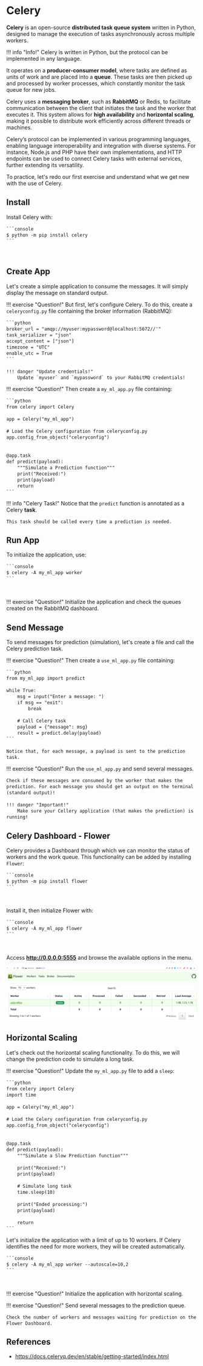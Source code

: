 # Celery

**Celery** is an open-source **distributed task queue system** written in Python, designed to manage the execution of tasks asynchronously across multiple workers.

!!! info "Info!"
    Celery is written in Python, but the protocol can be implemented in any language.
    
It operates on a **producer-consumer model**, where tasks are defined as units of work and are placed into a **queue**. These tasks are then picked up and processed by worker processes, which constantly monitor the task queue for new jobs.

Celery uses a **messaging broker**, such as **RabbitMQ** or Redis, to facilitate communication between the client that initiates the task and the worker that executes it. This system allows for **high availability** and **horizontal scaling**, making it possible to distribute work efficiently across different threads or machines.

Celery’s protocol can be implemented in various programming languages, enabling language interoperability and integration with diverse systems. For instance, Node.js and PHP have their own implementations, and HTTP endpoints can be used to connect Celery tasks with external services, further extending its versatility.

To practice, let's redo our first exercise and understand what we get new with the use of Celery.

## Install

Install Celery with:

<div class="termy">

    ```console
    $ python -m pip install celery
    ```

</div>
<br>

## Create App

Let's create a simple application to consume the messages. It will simply display the message on standard output.

!!! exercise "Question!"
    But first, let's configure Celery. To do this, create a `celeryconfig.py` file containing the broker information (RabbitMQ):

    ```python
    broker_url = "amqp://myuser:mypassword@localhost:5672//'"
    task_serializer = "json"
    accept_content = ["json"]
    timezone = "UTC"
    enable_utc = True
    ```

    !!! danger "Update credentials!"
        Update `myuser` and `mypassword` to your RabbitMQ credentials!

!!! exercise "Question!"
    Then create a `my_ml_app.py` file containing:

    ```python
    from celery import Celery

    app = Celery("my_ml_app")

    # Load the Celery configuration from celeryconfig.py
    app.config_from_object("celeryconfig")


    @app.task
    def predict(payload):
        """Simulate a Prediction function"""
        print("Received:")
        print(payload)
        return
    ```

!!! info "Celery Task!"
    Notice that the `predict` function is annotated as a Celery **task**.
    
    This task should be called every time a prediction is needed.

## Run App

To initialize the application, use:

<div class="termy">

    ```console
    $ celery -A my_ml_app worker
    ```

</div>
<br>

!!! exercise "Question!"
    Initialize the application and check the queues created on the RabbitMQ dashboard.

## Send Message

To send messages for prediction (simulation), let's create a file and call the Celery prediction task.

!!! exercise "Question!"
    Then create a `use_ml_app.py` file containing:

    ```python
    from my_ml_app import predict

    while True:
        msg = input("Enter a message: ")
        if msg == "exit":
            break

        # Call Celery task
        payload = {"message": msg}
        result = predict.delay(payload)
    ```

    Notice that, for each message, a payload is sent to the prediction task.

!!! exercise "Question!"
    Run the `use_ml_app.py` and send several messages.
    
    Check if these messages are consumed by the worker that makes the prediction. For each message you should get an output on the terminal (standard output)!

    !!! danger "Important!"
        Make sure your Cellery application (that makes the prediction) is running!

## Celery Dashboard - Flower

Celery provides a Dashboard through which we can monitor the status of workers and the work queue. This functionality can be added by installing `Flower`:

<div class="termy">

    ```console
    $ python -m pip install flower
    ```

</div>
<br>

Install it, then initialize Flower with:

<div class="termy">

    ```console
    $ celery -A my_ml_app flower
    ```

</div>
<br>

Access **http://0.0.0.0:5555** and browse the available options in the menu.

![](flower_init.png)

## Horizontal Scaling

Let's check out the horizontal scaling functionality. To do this, we will change the prediction code to simulate a long task.

!!! exercise "Question!"
    Update the `my_ml_app.py` file to add a `sleep`:

    ```python
    from celery import Celery
    import time

    app = Celery("my_ml_app")

    # Load the Celery configuration from celeryconfig.py
    app.config_from_object("celeryconfig")


    @app.task
    def predict(payload):
        """Simulate a Slow Prediction function"""

        print("Received:")
        print(payload)

        # Simulate long task
        time.sleep(10)

        print("Ended processing:")
        print(payload)

        return
    ```

Let's initialize the application with a limit of up to 10 workers. If Celery identifies the need for more workers, they will be created automatically.

<div class="termy">

    ```console
    $ celery -A my_ml_app worker --autoscale=10,2
    ```

</div>
<br>

!!! exercise "Question!"
    Initialize the application with horizontal scaling.

!!! exercise "Question!"
    Send several messages to the prediction queue.
    
    Check the number of workers and messages waiting for prediction on the Flower Dashboard.


## References

- https://docs.celeryq.dev/en/stable/getting-started/index.html